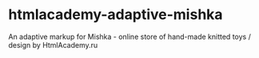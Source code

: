 # htmlacademy-adaptive-mishka
An adaptive markup for Mishka - online store of hand-made knitted toys / design by HtmlAcademy.ru

